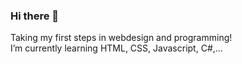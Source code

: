 ### Hi there 👋

Taking my first steps in webdesign and programming!</br>
I’m currently learning HTML, CSS, Javascript, C#,...

<!--
**ThomasRogge/ThomasRogge** is a ✨ _special_ ✨ repository because its `README.md` (this file) appears on your GitHub profile.
-->
